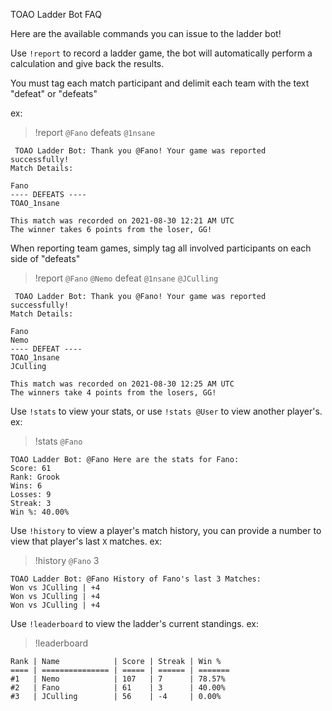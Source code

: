 TOAO Ladder Bot FAQ

Here are the available commands you can issue to the ladder bot!

Use `!report` to record a ladder game, the bot will automatically perform a calculation and give back the results.

You must tag each match participant and delimit each team with the text "defeat" or "defeats"  

ex:
> !report `@Fano` defeats `@1nsane`
```
 TOAO Ladder Bot: Thank you @Fano! Your game was reported successfully!
Match Details:

Fano
---- DEFEATS ----
TOAO_1nsane

This match was recorded on 2021-08-30 12:21 AM UTC
The winner takes 6 points from the loser, GG!
```

When reporting team games, simply tag all involved participants on each side of "defeats"
> !report `@Fano` `@Nemo` defeat `@1nsane` `@JCulling`
```
 TOAO Ladder Bot: Thank you @Fano! Your game was reported successfully!
Match Details:

Fano
Nemo
---- DEFEAT ----
TOAO_1nsane
JCulling

This match was recorded on 2021-08-30 12:25 AM UTC
The winners take 4 points from the losers, GG!
```

Use `!stats` to view your stats, or use `!stats @User` to view another player's.
ex:
> !stats `@Fano`
```
TOAO Ladder Bot: @Fano Here are the stats for Fano:
Score: 61
Rank: Grook
Wins: 6
Losses: 9
Streak: 3
Win %: 40.00%
```

Use `!history` to view a player's match history, you can provide a number to view that player's last `X` matches.
ex:
> !history `@Fano` 3
```
TOAO Ladder Bot: @Fano History of Fano's last 3 Matches:
Won vs JCulling | +4
Won vs JCulling | +4
Won vs JCulling | +4
```

Use `!leaderboard` to view the ladder's current standings.
ex:
> !leaderboard
```
Rank | Name            | Score | Streak | Win %  
==== | =============== | ===== | ====== | =======
#1   | Nemo            | 107   | 7      | 78.57% 
#2   | Fano            | 61    | 3      | 40.00% 
#3   | JCulling        | 56    | -4     | 0.00%  
```